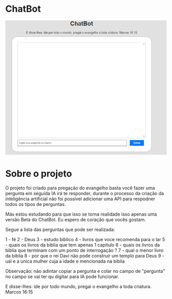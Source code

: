 <h1 aling="center"> ChatBot </h1>

<img alt="prjeto chatbot" src="./src/chatbot.PNG">

<h1 aling="center"> Sobre o projeto </h1>

<p> O projeto foi criado para pregação do evangelho basta você fazer uma pergunta em seguida IA irá te responder, durante o processo da criação da inteligência artificial não foi possivel adicionar uma API para respodner todos os tipos de perguntas.

Más estou estudando para que isso se torna realidade isso apenas uma versão Beta do ChatBot. Eu espero de coração que vocês gostam. </p>

Segue a lista das perguntas que pode ser realizada:

1 - fé
2 - Deus
3 - estudo biblico
4 - livros que voce recomenda para o lar
5 - quais os livros da biblia que tem apenas 1 capitulo
6 - quais os livros da biblia que terminam com um ponto de interrogação ?
7 - qual o menor livro da biblia
8 - por que o rei Davi não pode construir um templo para Deus
9 - ual e a unica mulher cuja a idade e mencionada na biblia

Observação: não adintar copiar a pergunta e colar no campo de "pergunta" no campo se vai ter qu digitar para IA pode funcionar.

E disse-lhes: ide por todo mundo, pregai o evangelho a toda criatura. Marcos 16:15
 
